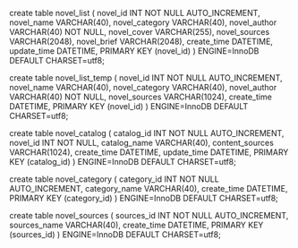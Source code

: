 create table novel_list (
  novel_id INT NOT NULL AUTO_INCREMENT,
  novel_name VARCHAR(40),
  novel_category VARCHAR(40),
  novel_author VARCHAR(40) NOT NULL,
  novel_cover VARCHAR(255),
  novel_sources VARCHAR(2048),
  novel_brief VARCHAR(2048),
  create_time DATETIME,
  update_time DATETIME,
  PRIMARY KEY (novel_id)
) ENGINE=InnoDB DEFAULT CHARSET=utf8;

create table novel_list_temp (
  novel_id INT NOT NULL AUTO_INCREMENT,
  novel_name VARCHAR(40),
  novel_category VARCHAR(40),
  novel_author VARCHAR(40) NOT NULL,
  novel_sources VARCHAR(1024),
  create_time DATETIME,
  PRIMARY KEY (novel_id)
) ENGINE=InnoDB DEFAULT CHARSET=utf8;

create table novel_catalog (
  catalog_id INT NOT NULL AUTO_INCREMENT,
  novel_id INT NOT NULL,
  catalog_name VARCHAR(40),
  content_sources VARCHAR(1024),
  create_time DATETIME,
  update_time DATETIME,
  PRIMARY KEY (catalog_id)
) ENGINE=InnoDB DEFAULT CHARSET=utf8;

create table novel_category (
  category_id INT NOT NULL AUTO_INCREMENT,
  category_name VARCHAR(40),
  create_time DATETIME,
  PRIMARY KEY (category_id)
) ENGINE=InnoDB DEFAULT CHARSET=utf8;

create table novel_sources (
  sources_id INT NOT NULL AUTO_INCREMENT,
  sources_name VARCHAR(40),
  create_time DATETIME,
  PRIMARY KEY (sources_id)
) ENGINE=InnoDB DEFAULT CHARSET=utf8;